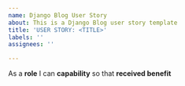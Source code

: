 ```yaml
---
name: Django Blog User Story
about: This is a Django Blog user story template
title: 'USER STORY: <TITLE>'
labels: ''
assignees: ''

---
```


As a **role** I can **capability** so that **received benefit**
